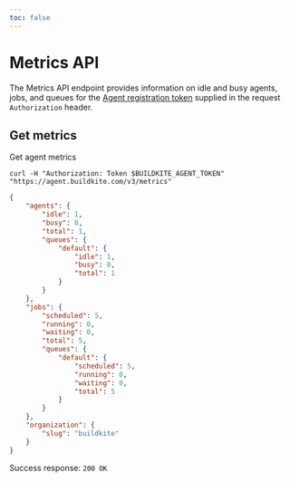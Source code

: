 ```yaml
---
toc: false
---
```


# Metrics API

The Metrics API endpoint provides information on idle and busy agents, jobs, and queues for the [Agent registration token](/docs/agent/v3/tokens) supplied in the request `Authorization` header.

## Get metrics

Get agent metrics

```
curl -H "Authorization: Token $BUILDKITE_AGENT_TOKEN" "https://agent.buildkite.com/v3/metrics"
```

```json
{
    "agents": {
        "idle": 1,
        "busy": 0,
        "total": 1,
        "queues": {
            "default": {
                "idle": 1,
                "busy": 0,
                "total": 1
            }
        }
    },
    "jobs": {
        "scheduled": 5,
        "running": 0,
        "waiting": 0,
        "total": 5,
        "queues": {
            "default": {
                "scheduled": 5,
                "running": 0,
                "waiting": 0,
                "total": 5
            }
        }
    },
    "organization": {
        "slug": "buildkite"
    }
}
```

Success response: `200 OK`
